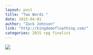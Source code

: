 ```yaml
---
layout: post
title: "Two Words "
date: 2015-04-01
author: "Zack Johnson"
link: "http://kingdomofloathing.com/"
categories: 2015 rpg finalist
---
```


![]({{site.url}}/2015images/TwoWords.jpg)